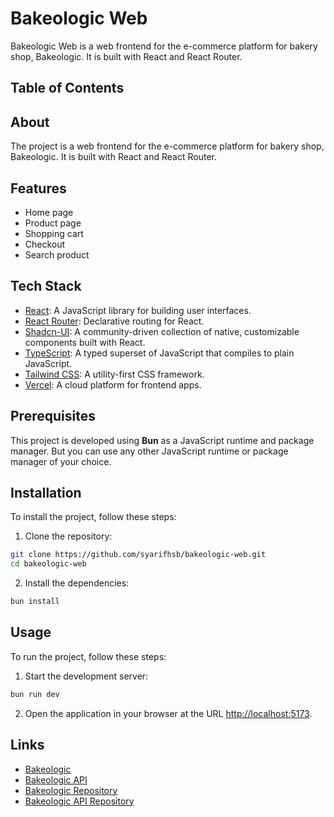 # Bakeologic Web

Bakeologic Web is a web frontend for the e-commerce platform for bakery shop, Bakeologic. It is built with React and React Router.

## Table of Contents

## About

The project is a web frontend for the e-commerce platform for bakery shop, Bakeologic. It is built with React and React Router.

## Features

- Home page
- Product page
- Shopping cart
- Checkout
- Search product

## Tech Stack

- [React](https://reactjs.org/): A JavaScript library for building user interfaces.
- [React Router](https://reactrouter.com/): Declarative routing for React.
- [Shadcn-UI](https://shadcn.com/): A community-driven collection of native, customizable components built with React.
- [TypeScript](https://www.typescriptlang.org/): A typed superset of JavaScript that compiles to plain JavaScript.
- [Tailwind CSS](https://tailwindcss.com/): A utility-first CSS framework.
- [Vercel](https://vercel.com/): A cloud platform for frontend apps.

## Prerequisites

This project is developed using **Bun** as a JavaScript runtime and package manager. But you can use any other JavaScript runtime or package manager of your choice.

## Installation

To install the project, follow these steps:

1. Clone the repository:

```sh
git clone https://github.com/syarifhsb/bakeologic-web.git
cd bakeologic-web
```

2. Install the dependencies:

```sh
bun install
```

## Usage

To run the project, follow these steps:

1. Start the development server:

```sh
bun run dev
```

2. Open the application in your browser at the URL [http://localhost:5173](http://localhost:5173).

## Links

- [Bakeologic](https://bakeologic.syarifhasibuan.com/)
- [Bakeologic API](https://bakeologic-api.syarifhasibuan.com/)
- [Bakeologic Repository](https://github.com/syarifhsb/bakeologic)
- [Bakeologic API Repository](https://github.com/syarifhsb/bakeologic-api)
